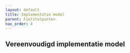 ```yaml
---
layout: default
title: Implementatie model
parent: Fietstelpunten
nav_order: 4
---
```


## Vereenvoudigd implementatie model

